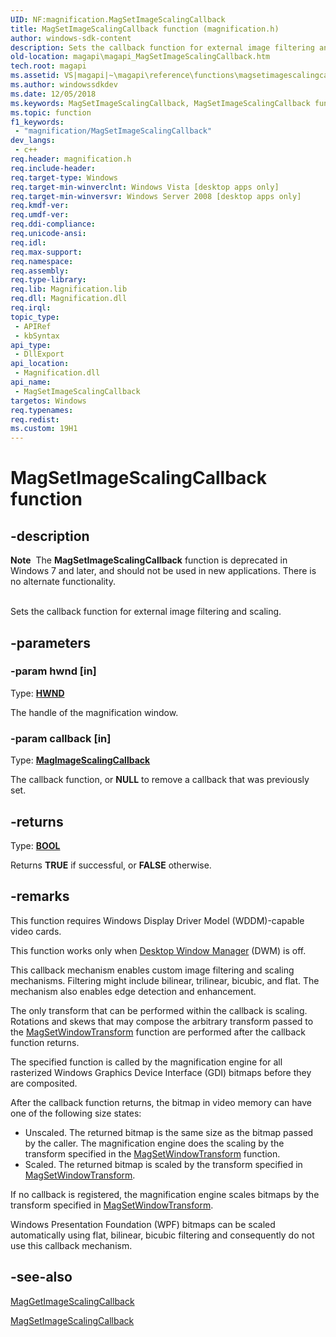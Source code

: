 ```yaml
---
UID: NF:magnification.MagSetImageScalingCallback
title: MagSetImageScalingCallback function (magnification.h)
author: windows-sdk-content
description: Sets the callback function for external image filtering and scaling.
old-location: magapi\magapi_MagSetImageScalingCallback.htm
tech.root: magapi
ms.assetid: VS|magapi|~\magapi\reference\functions\magsetimagescalingcallback.htm
ms.author: windowssdkdev
ms.date: 12/05/2018
ms.keywords: MagSetImageScalingCallback, MagSetImageScalingCallback function [Magnification API], magapi.magapi_MagSetImageScalingCallback, magapi_MagSetImageScalingCallback, magnification/MagSetImageScalingCallback
ms.topic: function
f1_keywords: 
 - "magnification/MagSetImageScalingCallback"
dev_langs:
 - c++
req.header: magnification.h
req.include-header: 
req.target-type: Windows
req.target-min-winverclnt: Windows Vista [desktop apps only]
req.target-min-winversvr: Windows Server 2008 [desktop apps only]
req.kmdf-ver: 
req.umdf-ver: 
req.ddi-compliance: 
req.unicode-ansi: 
req.idl: 
req.max-support: 
req.namespace: 
req.assembly: 
req.type-library: 
req.lib: Magnification.lib
req.dll: Magnification.dll
req.irql: 
topic_type:
 - APIRef
 - kbSyntax
api_type:
 - DllExport
api_location:
 - Magnification.dll
api_name:
 - MagSetImageScalingCallback
targetos: Windows
req.typenames: 
req.redist: 
ms.custom: 19H1
---
```


# MagSetImageScalingCallback function


## -description



<div class="alert"><b>Note</b>  The <b>MagSetImageScalingCallback</b> function is deprecated in Windows 7 and later, and should not be used in new applications.  There is no alternate functionality.</div>
<div> </div>


Sets the callback function for external image filtering and scaling.


## -parameters




### -param hwnd [in]

Type: <b><a href="https://docs.microsoft.com/windows/desktop/WinProg/windows-data-types">HWND</a></b>

The handle of the magnification window.


### -param callback [in]

Type: <b><a href="https://docs.microsoft.com/previous-versions/windows/desktop/api/magnification/nc-magnification-magimagescalingcallback">MagImageScalingCallback</a></b>

The callback function, or <b>NULL</b> to remove a callback that was previously set.


## -returns



Type: <b><a href="https://docs.microsoft.com/windows/desktop/WinProg/windows-data-types">BOOL</a></b>

Returns <b>TRUE</b> if successful, or <b>FALSE</b> otherwise.




## -remarks



This function requires Windows Display Driver Model (WDDM)-capable video cards.

This function works only when <a href="https://docs.microsoft.com/windows/desktop/dwm/dwm-overview">Desktop Window Manager</a> (DWM) is off.

This callback mechanism enables custom image filtering and scaling mechanisms. Filtering might include bilinear, trilinear, bicubic, and flat. The mechanism also enables edge detection and enhancement.

The only transform that can be performed within the callback is scaling. Rotations and skews that may compose the arbitrary transform passed to the <a href="https://docs.microsoft.com/previous-versions/windows/desktop/api/magnification/nf-magnification-magsetwindowtransform">MagSetWindowTransform</a> function are performed after the callback function returns.

The specified function is called by the magnification engine for all rasterized Windows Graphics Device Interface (GDI) bitmaps before they are composited.

	
After the callback function returns, the bitmap in video memory can have one of the following size states:


<ul>
<li>Unscaled. The returned bitmap is the same size as the bitmap passed by the caller. The magnification engine does the scaling 
by the transform specified in the <a href="https://docs.microsoft.com/previous-versions/windows/desktop/api/magnification/nf-magnification-magsetwindowtransform">MagSetWindowTransform</a> function.
</li>
<li>Scaled. The returned bitmap is scaled by the transform specified in <a href="https://docs.microsoft.com/previous-versions/windows/desktop/api/magnification/nf-magnification-magsetwindowtransform">MagSetWindowTransform</a>.
</li>
</ul>
If no callback is registered, the magnification engine scales bitmaps by the transform specified in <a href="https://docs.microsoft.com/previous-versions/windows/desktop/api/magnification/nf-magnification-magsetwindowtransform">MagSetWindowTransform</a>.


Windows Presentation Foundation (WPF) bitmaps can be scaled automatically using flat, bilinear, bicubic filtering and 
consequently do not use this callback mechanism.





## -see-also




<a href="https://docs.microsoft.com/previous-versions/windows/desktop/api/magnification/nf-magnification-maggetimagescalingcallback">MagGetImageScalingCallback</a>



<a href="https://docs.microsoft.com/previous-versions/windows/desktop/api/magnification/nf-magnification-magsetimagescalingcallback">MagSetImageScalingCallback</a>
 

 

